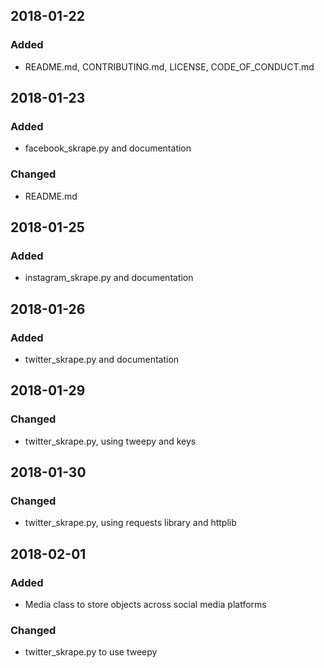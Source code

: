 ## 2018-01-22
### Added
- README.md, CONTRIBUTING.md, LICENSE, CODE_OF_CONDUCT.md

## 2018-01-23
### Added
- facebook_skrape.py and documentation

### Changed
- README.md

## 2018-01-25
### Added
- instagram_skrape.py and documentation

## 2018-01-26
### Added
- twitter_skrape.py and documentation

## 2018-01-29
### Changed
- twitter_skrape.py, using tweepy and keys

## 2018-01-30
### Changed
- twitter_skrape.py, using requests library and httplib

## 2018-02-01
### Added
- Media class to store objects across social media platforms

### Changed
- twitter_skrape.py to use tweepy

